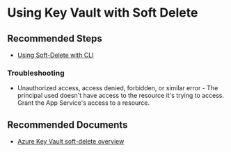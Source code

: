 <properties
	pageTitle="Using Key Vault with Soft Delete"
	description="Using Key Vault with Soft Delete"
	service="Microsoft.Keyvault"
	resource="vaults"
	authors="jlichwa"
	ms.author="jalichwa"
	displayOrder="5"
	selfHelpType="generic"
	supportTopicIds="32596891"
	resourceTags="optional"
	productPesIds="15657"
	cloudEnvironments="blackForest, fairfax, public, MoonCake"
	articleId="keyvault-howother"
/>

# Using Key Vault with Soft Delete
## **Recommended Steps**

* [Using Soft-Delete with CLI](https://docs.microsoft.com/azure/key-vault/key-vault-soft-delete-cli)

### **Troubleshooting**

* Unauthorized access, access denied, forbidden, or similar error - The principal used doesn't have access to the resource it's trying to access. Grant the App Service's access to a resource.

## **Recommended Documents**

* [Azure Key Vault soft-delete overview](https://docs.microsoft.com/azure/key-vault/key-vault-ovw-soft-delete)
